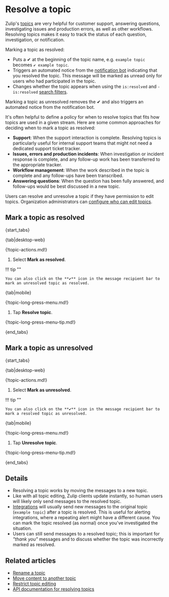 # Resolve a topic

Zulip's [topics](/help/streams-and-topics) are very
helpful for customer support, answering questions, investigating
issues and production errors, as well as other workflows.
Resolving topics makes it easy to track the status of each question,
investigation, or notification.

Marking a topic as resolved:

* Puts a ✔ at the beginning of the topic name, e.g. `example topic`
  becomes `✔ example topic`.
* Triggers an automated notice from the [notification
  bot](/help/configure-notification-bot) indicating that
  you resolved the topic. This message will be marked as unread
  only for users who had participated in the topic.
* Changes whether the topic appears when using the `is:resolved` and
  `-is:resolved` [search filters](/help/search-for-messages#search-filters).

Marking a topic as unresolved removes the ✔ and also triggers an
automated notice from the notification bot.

It's often helpful to define a policy for when to resolve topics that
fits how topics are used in a given stream. Here are some common
approaches for deciding when to mark a topic as resolved:

* **Support**: When the support interaction is complete. Resolving
  topics is particularly useful for internal support teams that might
  not need a dedicated support ticket tracker.
* **Issues, errors and production incidents**: When investigation or
  incident response is complete, and any follow-up work has been
  transferred to the appropriate tracker.
* **Workflow management**: When the work described in the topic is
  complete and any follow-ups have been transcribed.
* **Answering questions**: When the question has been fully answered,
  and follow-ups would be best discussed in a new topic.

Users can resolve and unresolve a topic if they have permission to edit
topics. Organization administrators can [configure who can edit
topics](/help/configure-who-can-edit-topics).

## Mark a topic as resolved

{start_tabs}

{tab|desktop-web}

{!topic-actions.md!}

1. Select **Mark as resolved**.

!!! tip ""

    You can also click on the **✔** icon in the message recipient bar to
    mark an unresolved topic as resolved.

{tab|mobile}

{!topic-long-press-menu.md!}

1. Tap **Resolve topic**.

{!topic-long-press-menu-tip.md!}

{end_tabs}

## Mark a topic as unresolved

{start_tabs}

{tab|desktop-web}

{!topic-actions.md!}

1. Select **Mark as unresolved**.

!!! tip ""

    You can also click on the **✔** icon in the message recipient bar to
    mark a resolved topic as unresolved.

{tab|mobile}

{!topic-long-press-menu.md!}

1. Tap **Unresolve topic**.

{!topic-long-press-menu-tip.md!}

{end_tabs}

## Details

* Resolving a topic works by moving the messages to a new topic.
* Like with all topic editing, Zulip clients update instantly, so
  human users will likely only send messages to the resolved topic.
* [Integrations](/integrations) will usually send new messages to the
  original topic (`example topic`) after a topic is resolved. This is
  useful for alerting integrations, where a repeating alert might have a
  different cause. You can mark the topic resolved (as normal) once
  you've investigated the situation.
* Users can still send messages to a resolved topic; this
  is important for _"thank you"_ messages and to discuss whether
  the topic was incorrectly marked as resolved.

## Related articles

* [Rename a topic](/help/rename-a-topic)
* [Move content to another topic](/help/move-content-to-another-topic)
* [Restrict topic editing](/help/configure-who-can-edit-topics)
* [API documentation for resolving topics](/api/update-message)
